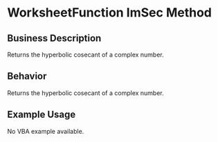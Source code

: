 # WorksheetFunction ImSec Method

## Business Description
Returns the hyperbolic cosecant of a complex number.

## Behavior
Returns the hyperbolic cosecant of a complex number.

## Example Usage
No VBA example available.